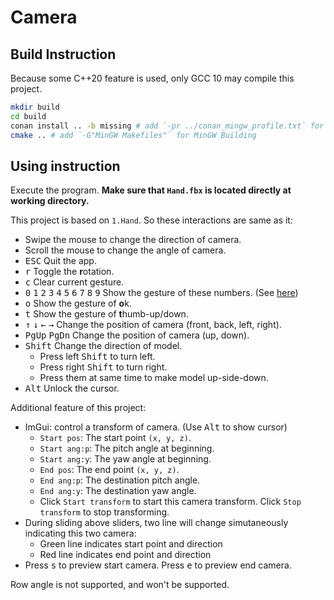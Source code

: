 # Camera

## Build Instruction

Because some C++20 feature is used, only GCC 10 may compile this project.

```sh
mkdir build
cd build
conan install .. -b missing # add `-pr ../conan_mingw_profile.txt` for MinGW Building
cmake .. # add `-G"MinGW Makefiles"` for MinGW Building
```

## Using instruction

Execute the program. **Make sure that `Hand.fbx` is located directly at working directory.**

This project is based on `1.Hand`. So these interactions are same as it:

- Swipe the mouse to change the direction of camera.
- Scroll the mouse to change the angle of camera.
- <kbd>ESC</kbd> Quit the app.
- <kbd>r</kbd> Toggle the **r**otation.
- <kbd>c</kbd> Clear current gesture.
- <kbd>0</kbd> <kbd>1</kbd> <kbd>2</kbd> <kbd>3</kbd> <kbd>4</kbd> <kbd>5</kbd> <kbd>6</kbd> <kbd>7</kbd> <kbd>8</kbd> <kbd>9</kbd> Show the gesture of these numbers. (See [here](https://en.wikipedia.org/wiki/Chinese_number_gestures))
- <kbd>o</kbd> Show the gesture of **o**k.
- <kbd>t</kbd> Show the gesture of **t**humb-up/down.
- <kbd>↑</kbd> <kbd>↓</kbd> <kbd>←</kbd> <kbd>→</kbd> Change the position of camera (front, back, left, right).
- <kbd>PgUp</kbd> <kbd>PgDn</kbd> Change the position of camera (up, down).
- <kbd>Shift</kbd> Change the direction of model.
    - Press left <kbd>Shift</kbd> to turn left.
    - Press right <kbd>Shift</kbd> to turn right.
    - Press them at same time to make model up-side-down.
- <kbd>Alt</kbd> Unlock the cursor.

Additional feature of this project:

- ImGui: control a transform of camera. (Use <kbd>Alt</kbd> to show cursor)
    - `Start pos`: The start point `(x, y, z)`.
    - `Start ang:p`: The pitch angle at beginning.
    - `Start ang:y`: The yaw angle at beginning.
    - `End pos`: The end point `(x, y, z)`.
    - `End ang:p`: The destination pitch angle.
    - `End ang:y`: The destination yaw angle.
    - Click `Start transform` to start this camera transform. Click `Stop transform` to stop transforming.
- During sliding above sliders, two line will change simutaneously indicating this two camera:
    - Green line indicates start point and direction
    - Red line indicates end point and direction
- Press <kbd>s</kbd> to preview start camera. Press <kbd>e</kbd> to preview end camera.

Row angle is not supported, and won't be supported.